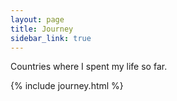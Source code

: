 ```yaml
---
layout: page
title: Journey
sidebar_link: true
---
```


Countries where I spent my life so far.

{% include journey.html %}